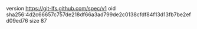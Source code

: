 version https://git-lfs.github.com/spec/v1
oid sha256:4d2c66657c757de218df66a3ad799de2c0138cfdf84f13d13fb7be2efd09ed76
size 87
